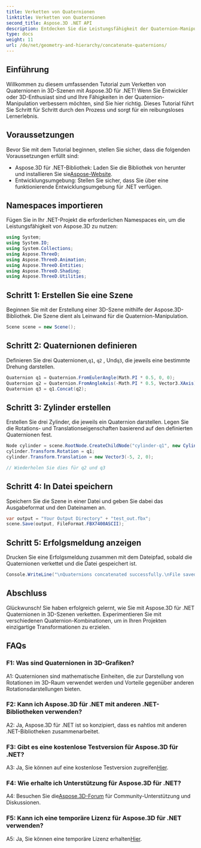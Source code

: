 ```yaml
---
title: Verketten von Quaternionen
linktitle: Verketten von Quaternionen
second_title: Aspose.3D .NET API
description: Entdecken Sie die Leistungsfähigkeit der Quaternion-Manipulation in 3D-Szenen mit Aspose.3D für .NET. Lernen Sie Schritt für Schritt, Quaternionen für immersive Transformationen zu verketten.
type: docs
weight: 11
url: /de/net/geometry-and-hierarchy/concatenate-quaternions/
---
```

## Einführung

Willkommen zu diesem umfassenden Tutorial zum Verketten von Quaternionen in 3D-Szenen mit Aspose.3D für .NET! Wenn Sie Entwickler oder 3D-Enthusiast sind und Ihre Fähigkeiten in der Quaternion-Manipulation verbessern möchten, sind Sie hier richtig. Dieses Tutorial führt Sie Schritt für Schritt durch den Prozess und sorgt für ein reibungsloses Lernerlebnis.

## Voraussetzungen

Bevor Sie mit dem Tutorial beginnen, stellen Sie sicher, dass die folgenden Voraussetzungen erfüllt sind:

-  Aspose.3D für .NET-Bibliothek: Laden Sie die Bibliothek von herunter und installieren Sie sie[Aspose-Website](https://releases.aspose.com/3d/net/).
- Entwicklungsumgebung: Stellen Sie sicher, dass Sie über eine funktionierende Entwicklungsumgebung für .NET verfügen.

## Namespaces importieren

Fügen Sie in Ihr .NET-Projekt die erforderlichen Namespaces ein, um die Leistungsfähigkeit von Aspose.3D zu nutzen:

```csharp
using System;
using System.IO;
using System.Collections;
using Aspose.ThreeD;
using Aspose.ThreeD.Animation;
using Aspose.ThreeD.Entities;
using Aspose.ThreeD.Shading;
using Aspose.ThreeD.Utilities;
```

## Schritt 1: Erstellen Sie eine Szene

Beginnen Sie mit der Erstellung einer 3D-Szene mithilfe der Aspose.3D-Bibliothek. Die Szene dient als Leinwand für die Quaternion-Manipulation.

```csharp
Scene scene = new Scene();
```

## Schritt 2: Quaternionen definieren

 Definieren Sie drei Quaternionen,`q1`, `q2` , Und`q3`, die jeweils eine bestimmte Drehung darstellen.

```csharp
Quaternion q1 = Quaternion.FromEulerAngle(Math.PI * 0.5, 0, 0);
Quaternion q2 = Quaternion.FromAngleAxis(-Math.PI * 0.5, Vector3.XAxis);
Quaternion q3 = q1.Concat(q2);
```

## Schritt 3: Zylinder erstellen

Erstellen Sie drei Zylinder, die jeweils ein Quaternion darstellen. Legen Sie die Rotations- und Translationseigenschaften basierend auf den definierten Quaternionen fest.

```csharp
Node cylinder = scene.RootNode.CreateChildNode("cylinder-q1", new Cylinder(0.1, 1, 2));
cylinder.Transform.Rotation = q1;
cylinder.Transform.Translation = new Vector3(-5, 2, 0);

// Wiederholen Sie dies für q2 und q3
```

## Schritt 4: In Datei speichern

Speichern Sie die Szene in einer Datei und geben Sie dabei das Ausgabeformat und den Dateinamen an.

```csharp
var output = "Your Output Directory" + "test_out.fbx";
scene.Save(output, FileFormat.FBX7400ASCII);
```

## Schritt 5: Erfolgsmeldung anzeigen

Drucken Sie eine Erfolgsmeldung zusammen mit dem Dateipfad, sobald die Quaternionen verkettet und die Datei gespeichert ist.

```csharp
Console.WriteLine("\nQuaternions concatenated successfully.\nFile saved at " + output);
```

## Abschluss

Glückwunsch! Sie haben erfolgreich gelernt, wie Sie mit Aspose.3D für .NET Quaternionen in 3D-Szenen verketten. Experimentieren Sie mit verschiedenen Quaternion-Kombinationen, um in Ihren Projekten einzigartige Transformationen zu erzielen.

## FAQs

### F1: Was sind Quaternionen in 3D-Grafiken?

A1: Quaternionen sind mathematische Einheiten, die zur Darstellung von Rotationen im 3D-Raum verwendet werden und Vorteile gegenüber anderen Rotationsdarstellungen bieten.

### F2: Kann ich Aspose.3D für .NET mit anderen .NET-Bibliotheken verwenden?

A2: Ja, Aspose.3D für .NET ist so konzipiert, dass es nahtlos mit anderen .NET-Bibliotheken zusammenarbeitet.

### F3: Gibt es eine kostenlose Testversion für Aspose.3D für .NET?

A3: Ja, Sie können auf eine kostenlose Testversion zugreifen[Hier](https://releases.aspose.com/).

### F4: Wie erhalte ich Unterstützung für Aspose.3D für .NET?

 A4: Besuchen Sie die[Aspose.3D-Forum](https://forum.aspose.com/c/3d/18) für Community-Unterstützung und Diskussionen.

### F5: Kann ich eine temporäre Lizenz für Aspose.3D für .NET verwenden?

 A5: Ja, Sie können eine temporäre Lizenz erhalten[Hier](https://purchase.aspose.com/temporary-license/).